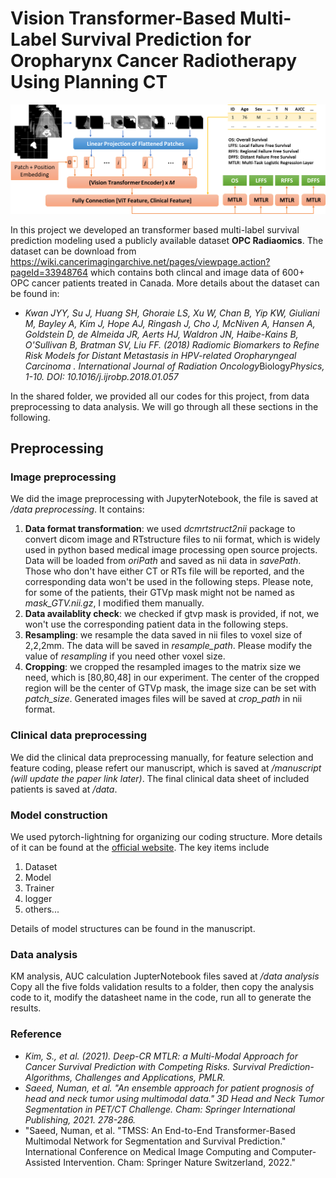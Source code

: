 # Vision Transformer-Based Multi-Label Survival Prediction for Oropharynx Cancer Radiotherapy Using Planning CT

![plot](./figure/workflow.png)

In this project we developed an transformer based multi-label survival prediction modeling used a publicly available dataset **OPC Radiaomics**. The dataset can be download from https://wiki.cancerimagingarchive.net/pages/viewpage.action?pageId=33948764 which contains both clincal and image data of 600+ OPC cancer patients treated in Canada. More details about the dataset can be found in:
- *Kwan JYY, Su J, Huang SH, Ghoraie LS, Xu W, Chan B, Yip KW, Giuliani M, Bayley A, Kim J, Hope AJ, Ringash J, Cho J, McNiven A, Hansen A, Goldstein D, de Almeida JR, Aerts HJ, Waldron JN, Haibe-Kains B, O'Sullivan B, Bratman SV, Liu FF.  (2018)  Radiomic Biomarkers to Refine Risk Models for Distant Metastasis in HPV-related Oropharyngeal Carcinoma . International Journal of Radiation Oncology*Biology*Physics, 1-10. DOI: 10.1016/j.ijrobp.2018.01.057* 


In the shared folder, we provided all our codes for this project, from data preprocessing to data analysis. We will go through all these sections in the following.

## Preprocessing
### Image preprocessing
We did the image preprocessing with JupyterNotebook, the file is saved at */data preprocessing*. It contains:
1. **Data format transformation**: we used *dcmrtstruct2nii* package to convert dicom image and RTstructure files to nii format, which is widely used in python based medical image processing open source projects. Data will be loaded from *oriPath* and saved as nii data in *savePath*. Those who don't have either CT or RTs file will be reported, and the corresponding data won't be used in the following steps. Please note, for some of the patients, their GTVp mask might not be named as *mask_GTV.nii.gz*, I modified them manually.
2. **Data availablity check**: we checked if gtvp mask is provided, if not, we won't use the corresponding patient data in the following steps.
3. **Resampling**: we resample the data saved in nii files to voxel size of 2,2,2mm. The data will be saved in *resample_path*. Please modify the value of *resampling* if you need other voxel size.
4. **Cropping**: we cropped the resampled images to the matrix size we need, which is [80,80,48] in our experiment. The center of the cropped region will be the center of GTVp mask, the image size can be set with *patch_size*. Generated images files will be saved at *crop_path* in nii format.

### Clinical data preprocessing
We did the clinical data preprocessing manually, for feature selection and feature coding, please refert our manuscript, which is saved at */manuscript (will update the paper link later)*. The final clinical data sheet of included patients is saved at */data*.

### Model construction
We used pytorch-lightning for organizing our coding structure. More details of it can be found at the [official website](https://lightning.ai/). The key items include
1. Dataset
2. Model
3. Trainer
4. logger
5. others...

Details of model structures can be found in the manuscript.
### Data analysis
KM analysis, AUC calculation
JupterNotebook files saved at */data analysis*
Copy all the five folds validation results to a folder, then copy the analysis code to it, modify the datasheet name in the code, run all to generate the results.

### Reference
- *Kim, S., et al. (2021). Deep-CR MTLR: a Multi-Modal Approach for Cancer Survival Prediction with Competing Risks. Survival Prediction-Algorithms, Challenges and Applications, PMLR.*
- *Saeed, Numan, et al. "An ensemble approach for patient prognosis of head and neck tumor using multimodal data." 3D Head and Neck Tumor Segmentation in PET/CT Challenge. Cham: Springer International Publishing, 2021. 278-286.*
- "Saeed, Numan, et al. "TMSS: An End-to-End Transformer-Based Multimodal Network for Segmentation and Survival Prediction." International Conference on Medical Image Computing and Computer-Assisted Intervention. Cham: Springer Nature Switzerland, 2022."

